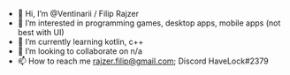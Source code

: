 - 👋 Hi, I’m @Ventinarii / Filip Rajzer
- 👀 I’m interested in programming games, desktop apps, mobile apps (not best with UI)
- 🌱 I’m currently learning kotlin, c++
- 💞️ I’m looking to collaborate on n/a
- 📫 How to reach me rajzer.filip@gmail.com; Discord HaveLock#2379

<!---
Ventinarii/Ventinarii is a ✨ special ✨ repository because its `README.md` (this file) appears on your GitHub profile.
You can click the Preview link to take a look at your changes.
--->
